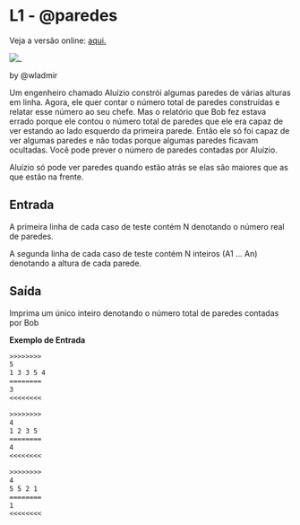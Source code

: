 # L1 - @paredes

Veja a versão online: [aqui.](https://github.com/qxcodefup/arcade/blob/master/base/paredes/Readme.md)

![_](https://raw.githubusercontent.com/qxcodefup/arcade/master/base/paredes/cover.jpg)

by @wladmir

Um engenheiro chamado Aluízio constrói algumas paredes de várias alturas em linha. Agora, ele quer contar o número total de paredes construídas e relatar esse número ao seu chefe. Mas o relatório que Bob fez estava errado porque ele contou o número total de paredes que ele era capaz de ver estando ao lado esquerdo da primeira parede. Então ele só foi capaz de ver algumas paredes e não todas porque algumas paredes ficavam ocultadas. Você pode prever o número de paredes contadas por Aluízio.

Aluízio só pode ver paredes quando estão atrás se elas são maiores que as que estão na frente.

## Entrada

A primeira linha de cada caso de teste contém N denotando o número real de paredes.

A segunda linha de cada caso de teste contém N inteiros (A1 ... An) denotando a altura de cada parede.

## Saída

Imprima um único inteiro denotando o número total de paredes contadas por Bob

**Exemplo de Entrada**

``` txt
>>>>>>>>
5
1 3 3 5 4
========
3
<<<<<<<<

>>>>>>>>
4
1 2 3 5 
========
4
<<<<<<<<

>>>>>>>>
4
5 5 2 1
========
1
<<<<<<<<

```
